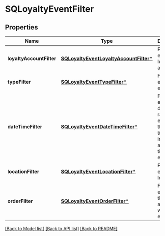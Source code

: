 # SQLoyaltyEventFilter

## Properties
Name | Type | Description | Notes
------------ | ------------- | ------------- | -------------
**loyaltyAccountFilter** | [**SQLoyaltyEventLoyaltyAccountFilter***](SQLoyaltyEventLoyaltyAccountFilter.md) | Filter events by loyalty account. | [optional] 
**typeFilter** | [**SQLoyaltyEventTypeFilter***](SQLoyaltyEventTypeFilter.md) | Filter events by event type. | [optional] 
**dateTimeFilter** | [**SQLoyaltyEventDateTimeFilter***](SQLoyaltyEventDateTimeFilter.md) | Filter events by date time range.  For each range, the start time is inclusive and the end time  is exclusive. | [optional] 
**locationFilter** | [**SQLoyaltyEventLocationFilter***](SQLoyaltyEventLocationFilter.md) | Filter events by location. | [optional] 
**orderFilter** | [**SQLoyaltyEventOrderFilter***](SQLoyaltyEventOrderFilter.md) | Filter events by the order associated with the event. | [optional] 

[[Back to Model list]](../README.md#documentation-for-models) [[Back to API list]](../README.md#documentation-for-api-endpoints) [[Back to README]](../README.md)


